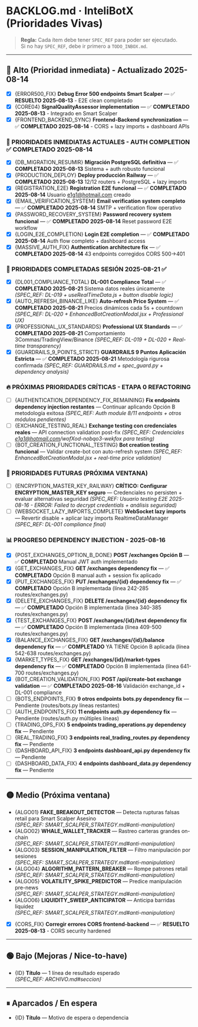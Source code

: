 # BACKLOG.md · InteliBotX (Prioridades Vivas)

> **Regla:** Cada ítem debe tener `SPEC_REF` para poder ser ejecutado.  
> Si no hay `SPEC_REF`, debe ir primero a `TODO_INBOX.md`.

---

## 🔴 Alto (Prioridad inmediata) - Actualizado 2025-08-14
- [x] {ERROR500_FIX} **Debug Error 500 endpoints Smart Scalper** — ✅ **RESUELTO 2025-08-13** - E2E clean completado
- [x] {CORE04} **SignalQualityAssessor implementation** — ✅ **COMPLETADO 2025-08-13** - Integrado en Smart Scalper
- [x] {FRONTEND_BACKEND_SYNC} **Frontend-Backend synchronization** — ✅ **COMPLETADO 2025-08-14** - CORS + lazy imports + dashboard APIs

### **🚀 PRIORIDADES INMEDIATAS ACTUALES - AUTH COMPLETION** ✅ **COMPLETADO 2025-08-14**
- [x] {DB_MIGRATION_RESUMIR} **Migración PostgreSQL definitiva** — ✅ **COMPLETADO 2025-08-13** Sistema + auth robusto funcional
- [x] {PRODUCTION_DEPLOY} **Deploy producción Railway** — ✅ **COMPLETADO 2025-08-13** 12/12 routers + PostgreSQL + lazy imports  
- [x] {REGISTRATION_E2E} **Registration E2E funcional** — ✅ **COMPLETADO 2025-08-14** Usuario e1g1@hotmail.com creado
- [x] {EMAIL_VERIFICATION_SYSTEM} **Email verification system completo** — ✅ **COMPLETADO 2025-08-14** SMTP + verification flow operativo
- [x] {PASSWORD_RECOVERY_SYSTEM} **Password recovery system funcional** — ✅ **COMPLETADO 2025-08-14** Reset password E2E workflow  
- [x] {LOGIN_E2E_COMPLETION} **Login E2E completion** — ✅ **COMPLETADO 2025-08-14** Auth flow completo + dashboard access
- [x] {MASSIVE_AUTH_FIX} **Authentication architecture fix** — ✅ **COMPLETADO 2025-08-14** 43 endpoints corregidos CORS 500→401

### **🚨 PRIORIDADES COMPLETADAS SESIÓN 2025-08-21** ✅
- [x] {DL001_COMPLIANCE_TOTAL} **DL-001 Compliance Total** — ✅ **COMPLETADO 2025-08-21** Sistema datos reales únicamente
  *(SPEC_REF: DL-019 + useRealTimeData.js + button disable logic)*
- [x] {AUTO_REFRESH_BINANCE_LIKE} **Auto-refresh Price System** — ✅ **COMPLETADO 2025-08-21** Precios dinámicos cada 5s + countdown
  *(SPEC_REF: DL-020 + EnhancedBotCreationModal.jsx + Professional UX)*
- [x] {PROFESSIONAL_UX_STANDARDS} **Professional UX Standards** — ✅ **COMPLETADO 2025-08-21** Comportamiento 3Commas/TradingView/Binance
  *(SPEC_REF: DL-019 + DL-020 + Real-time transparency)*
- [x] {GUARDRAILS_9_POINTS_STRICT} **GUARDRAILS 9 Puntos Aplicación Estricta** — ✅ **COMPLETADO 2025-08-21** Metodología rigurosa confirmada
  *(SPEC_REF: GUARDRAILS.md + spec_guard.py + dependency analysis)*

### **🔥 PRÓXIMAS PRIORIDADES CRÍTICAS - ETAPA 0 REFACTORING**
- [ ] {AUTHENTICATION_DEPENDENCY_FIX_REMAINING} **Fix endpoints dependency injection restantes** — Continuar aplicando Opción B metodología exitosa
  *(SPEC_REF: Auth module 8/11 endpoints + otros módulos pendientes)*
- [ ] {EXCHANGE_TESTING_REAL} **Exchange testing con credenciales reales** — API connection validation post-fix
  *(SPEC_REF: Credenciales e1g1@hotmail.com/wofXod-nobqo3-wekfox para testing)*
- [ ] {BOT_CREATION_FUNCTIONAL_TESTING} **Bot creation testing funcional** — Validar create-bot con auto-refresh system
  *(SPEC_REF: EnhancedBotCreationModal.jsx + real-time price validation)*
### **🔄 PRIORIDADES FUTURAS (PRÓXIMA VENTANA)**
- [ ] {ENCRYPTION_MASTER_KEY_RAILWAY} **CRÍTICO: Configurar ENCRYPTION_MASTER_KEY seguro** — Credenciales no persisten + evaluar alternativas seguridad
  *(SPEC_REF: Usuario testing E2E 2025-08-16 - ERROR: Failed to decrypt credentials + análisis seguridad)*
- [ ] {WEBSOCKET_LAZY_IMPORTS_COMPLETE} **WebSocket lazy imports** — Revertir disable + aplicar lazy imports RealtimeDataManager  
  *(SPEC_REF: DL-001 compliance final)*

### **📊 PROGRESO DEPENDENCY INJECTION - 2025-08-16**
- [x] {POST_EXCHANGES_OPTION_B_DONE} **POST /exchanges Opción B** — ✅ **COMPLETADO** Manual JWT auth implementado
- [x] {GET_EXCHANGES_FIX} **GET /exchanges dependency fix** — ✅ **COMPLETADO** Opción B manual auth + session fix aplicado
- [x] {PUT_EXCHANGES_FIX} **PUT /exchanges/{id} dependency fix** — ✅ **COMPLETADO** Opción B implementada (línea 242-285 routes/exchanges.py) 
- [x] {DELETE_EXCHANGES_FIX} **DELETE /exchanges/{id} dependency fix** — ✅ **COMPLETADO** Opción B implementada (línea 340-385 routes/exchanges.py)
- [x] {TEST_EXCHANGES_FIX} **POST /exchanges/{id}/test dependency fix** — ✅ **COMPLETADO** Opción B implementada (línea 409-500 routes/exchanges.py)
- [x] {BALANCE_EXCHANGES_FIX} **GET /exchanges/{id}/balance dependency fix** — ✅ **COMPLETADO** YA TIENE Opción B aplicada (línea 542-638 routes/exchanges.py)
- [x] {MARKET_TYPES_FIX} **GET /exchanges/{id}/market-types dependency fix** — ✅ **COMPLETADO** Opción B implementada (línea 641-700 routes/exchanges.py)
- [x] {BOT_CREATION_VALIDATION_FIX} **POST /api/create-bot exchange validation** — ✅ **COMPLETADO 2025-08-16** Validación exchange_id + DL-001 compliance
- [ ] {BOTS_ENDPOINTS_FIX} **9 otros endpoints bots.py dependency fix** — Pendiente (routes/bots.py líneas restantes)
- [ ] {AUTH_ENDPOINTS_FIX} **11 endpoints auth.py dependency fix** — Pendiente (routes/auth.py múltiples líneas)
- [ ] {TRADING_OPS_FIX} **5 endpoints trading_operations.py dependency fix** — Pendiente
- [ ] {REAL_TRADING_FIX} **3 endpoints real_trading_routes.py dependency fix** — Pendiente
- [ ] {DASHBOARD_API_FIX} **3 endpoints dashboard_api.py dependency fix** — Pendiente  
- [ ] {DASHBOARD_DATA_FIX} **4 endpoints dashboard_data.py dependency fix** — Pendiente

---

## 🟡 Medio (Próxima ventana)
- {ALGO01} **FAKE_BREAKOUT_DETECTOR** — Detecta rupturas falsas retail para Smart Scalper Asesino  
  *(SPEC_REF: SMART_SCALPER_STRATEGY.md#anti-manipulation)*
- {ALGO02} **WHALE_WALLET_TRACKER** — Rastreo carteras grandes on-chain  
  *(SPEC_REF: SMART_SCALPER_STRATEGY.md#anti-manipulation)*
- {ALGO03} **SESSION_MANIPULATION_FILTER** — Filtro manipulación por sesiones  
  *(SPEC_REF: SMART_SCALPER_STRATEGY.md#anti-manipulation)*
- {ALGO04} **ALGORITHM_PATTERN_BREAKER** — Rompe patrones retail  
  *(SPEC_REF: SMART_SCALPER_STRATEGY.md#anti-manipulation)*
- {ALGO05} **VOLATILITY_SPIKE_PREDICTOR** — Predice manipulación pre-news  
  *(SPEC_REF: SMART_SCALPER_STRATEGY.md#anti-manipulation)*
- {ALGO06} **LIQUIDITY_SWEEP_ANTICIPATOR** — Anticipa barridas liquidez  
  *(SPEC_REF: SMART_SCALPER_STRATEGY.md#anti-manipulation)*
- [x] {CORS_FIX} **Corregir errores CORS frontend-backend** — ✅ **RESUELTO 2025-08-13** - CORS security hardened

---

## 🟢 Bajo (Mejoras / Nice-to-have)
- {ID} **Título** — 1 línea de resultado esperado  
  *(SPEC_REF: ARCHIVO.md#seccion)*

---

## ⏸ Aparcados / En espera
- {ID} **Título** — Motivo de espera o dependencia